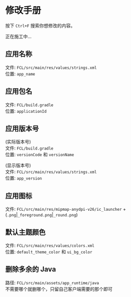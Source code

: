 # 修改手册

按下 `Ctrl+F` 搜索你想修改的内容。

正在施工中...

## 应用名称

文件: `FCL/src/main/res/values/strings.xml`  
位置: `app_name`

## 应用包名

文件: `FCL/build.gradle`  
位置: `applicationId`

## 应用版本号

(实际版本号)  
文件: `FCL/build.gradle`  
位置: `versionCode` 和 `versionName`

(显示版本号)  
文件: `FCL/src/main/res/values/strings.xml`  
位置: `app_version`

## 应用图标

文件: `FCL/src/main/res/mipmap-anydpi-v26/ic_launcher` + (`.png`|`_foreground.png`|`_round.png`)

## 默认主题颜色

文件: `FCL/src/main/res/values/colors.xml`  
位置: `default_theme_color` 和 `ui_bg_color`

## 删除多余的 Java

路径: `FCL/src/main/assets/app_runtime/java`  
不需要哪个就删哪个，只留自己客户端需要的那个即可
